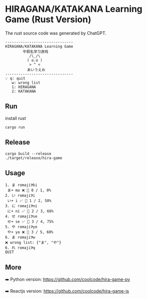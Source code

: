 # HIRAGANA/KATAKANA Learning Game (Rust Version)
The rust source code was generated by ChatGPT.
```
-------------------------------
HIRAGANA/KATAKANA Learning Game
        平假名学习游戏
           /\_/\  
          ( o.o ) 
           > ^ <
          あいうえお
-------------------------------
💡 q: quit
   w: wrong list
   1: HIRAGANA
   2: KATAKANA

```

## Run
install rust

`cargo run`

## Release

```
cargo build --release
./target/release/hira-game
```

## Usage

```
1. ま romaji❓︎ki
 ま➜ ma ❌ 📃 0 / 1, 0%
2. い romaji❓︎i
 い➜ i ✅ 📃 1 / 2, 50%
3. に romaji❓︎ni
 に➜ ni ✅ 📃 2 / 3, 66%
4. せ romaji❓︎se
 せ➜ se ✅ 📃 3 / 4, 75%
5. や romaji❓︎ye
 や➜ ya ❌ 📃 3 / 5, 60%
6. ま romaji❓︎w
❌ wrong list: {"ま", "や"}
6. れ romaji❓︎q
QUIT
```

## More
➡️ Python version: https://github.com/coolcode/hira-game-py

➡️ Reactjs version: https://github.com/coolcode/hira-game-js
